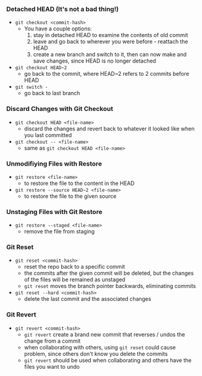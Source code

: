 ### Detached HEAD (It's not a bad thing!)
- `git checkout <commit-hash>`
    - You have a couple options:
        1. stay in detached HEAD to examine the contents of old commit
        2. leave and go back to wherever you were before - reattach the HEAD
        3. create a new branch and switch to it, then can now make and save changes, since HEAD is no longer detached
- `git checkout HEAD~2`
    - go back to the commit, where HEAD~2 refers to 2 commits before HEAD
- `git switch -`
    - go back to last branch


### Discard Changes with Git Checkout
- `git checkout HEAD <file-name>`
    - discard the changes and revert back to whatever it looked like when you last committed
- `git checkout -- <file-name>`
    - same as `git checkout HEAD <file-name>`


### Unmodifiying Files with Restore
- `git restore <file-name>`
    - to restore the file to the content in the HEAD
- `git restore --source HEAD~2 <file-name>`
    - to restore the file to the given source


### Unstaging Files with Git Restore
- `git restore --staged <file-name>`
    - remove the file from staging


### Git Reset
- `git reset <commit-hash>`
    - reset the repo back to a specific commit
    - the commits after the given commit will be deleted, but the changes of the files will be remained as unstaged
    - `git reset` moves the branch pointer backwards, eliminating commits
- `git reset --hard <commit-hash>`
    - delete the last commit and the associated changes


### Git Revert
- `git revert <commit-hash>`
    - `git revert` create a brand new commit that reverses / undos the change from a commit
    - when collaborating with others, using `git reset` could cause problem, since others don't know you delete the commits
    - `git revert` should be used when collaborating and others have the files you want to undo